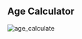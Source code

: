 ## Age Calculator
![age_calculate](https://github.com/Batuhanbyr/ProjectsJS/assets/95686987/c9d31c48-d98d-44f1-b4ff-cd5af44aa1d6)
